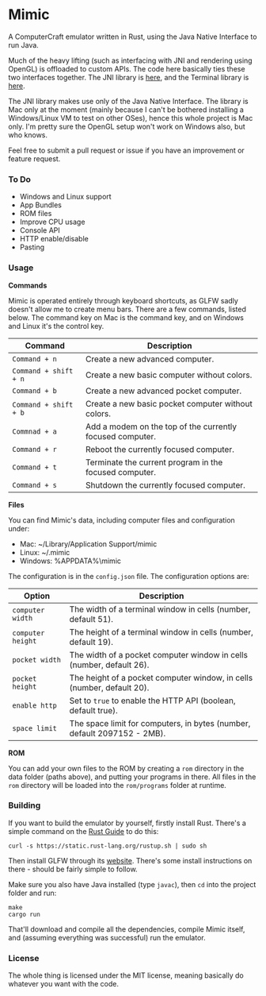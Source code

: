 
Mimic
=====

A ComputerCraft emulator written in Rust, using the Java Native Interface to run Java.

Much of the heavy lifting (such as interfacing with JNI and rendering using OpenGL) is offloaded to custom APIs. The code here basically ties these two interfaces together. The JNI library is [here](https://github.com/GravityScore/jni-rs), and the Terminal library is [here](https://github.com/GravityScore/Terminal).

The JNI library makes use only of the Java Native Interface. The library is Mac only at the moment (mainly because I can't be bothered installing a Windows/Linux VM to test on other OSes), hence this whole project is Mac only. I'm pretty sure the OpenGL setup won't work on Windows also, but who knows.

Feel free to submit a pull request or issue if you have an improvement or feature request.

### To Do

* Windows and Linux support
* App Bundles
* ROM files
* Improve CPU usage
* Console API
* HTTP enable/disable
* Pasting

### Usage

**Commands**

Mimic is operated entirely through keyboard shortcuts, as GLFW sadly doesn't allow me to create menu bars. There are a few commands, listed below. The command key on Mac is the command key, and on Windows and Linux it's the control key.


Command               | Description
--------------------- | ---------------------------------------------------------
`Command + n`    	    | Create a new advanced computer.
`Command + shift + n` | Create a new basic computer without colors.
`Command + b`         | Create a new advanced pocket computer.
`Command + shift + b` | Create a new basic pocket computer without colors.
`Commnad + a`         | Add a modem on the top of the currently focused computer.
`Command + r`         | Reboot the currently focused computer.
`Command + t`         | Terminate the current program in the focused computer.
`Command + s`         | Shutdown the currently focused computer.

**Files**

You can find Mimic's data, including computer files and configuration under:

* Mac: ~/Library/Application Support/mimic
* Linux: ~/.mimic
* Windows: %APPDATA%\mimic

The configuration is in the `config.json` file. The configuration options are:

Option            | Description
----------------- | ------------------------------------------------------------------------
`computer width`  | The width of a terminal window in cells (number, default 51).
`computer height` | The height of a terminal window in cells (number, default 19).
`pocket width`    | The width of a pocket computer window in cells (number, default 26).
`pocket height`   | The height of a pocket computer window, in cells (number, default 20).
`enable http`     | Set to `true` to enable the HTTP API (boolean, default true).
`space limit`     | The space limit for computers, in bytes (number, default 2097152 - 2MB).

**ROM**

You can add your own files to the ROM by creating a `rom` directory in the data folder (paths above), and putting your programs in there. All files in the `rom` directory will be loaded into the `rom/programs` folder at runtime.

### Building

If you want to build the emulator by yourself, firstly install Rust. There's a simple command on the [Rust Guide](http://doc.rust-lang.org/guide.html) to do this:

```
curl -s https://static.rust-lang.org/rustup.sh | sudo sh
```

Then install GLFW through its [website](http://www.glfw.org/). There's some install instructions on there - should be fairly simple to follow.

Make sure you also have Java installed (type `javac`), then `cd` into the project folder and run:

```
make
cargo run
```

That'll download and compile all the dependencies, compile Mimic itself, and (assuming everything was successful) run the emulator.

### License

The whole thing is licensed under the MIT license, meaning basically do whatever you want with the code.
